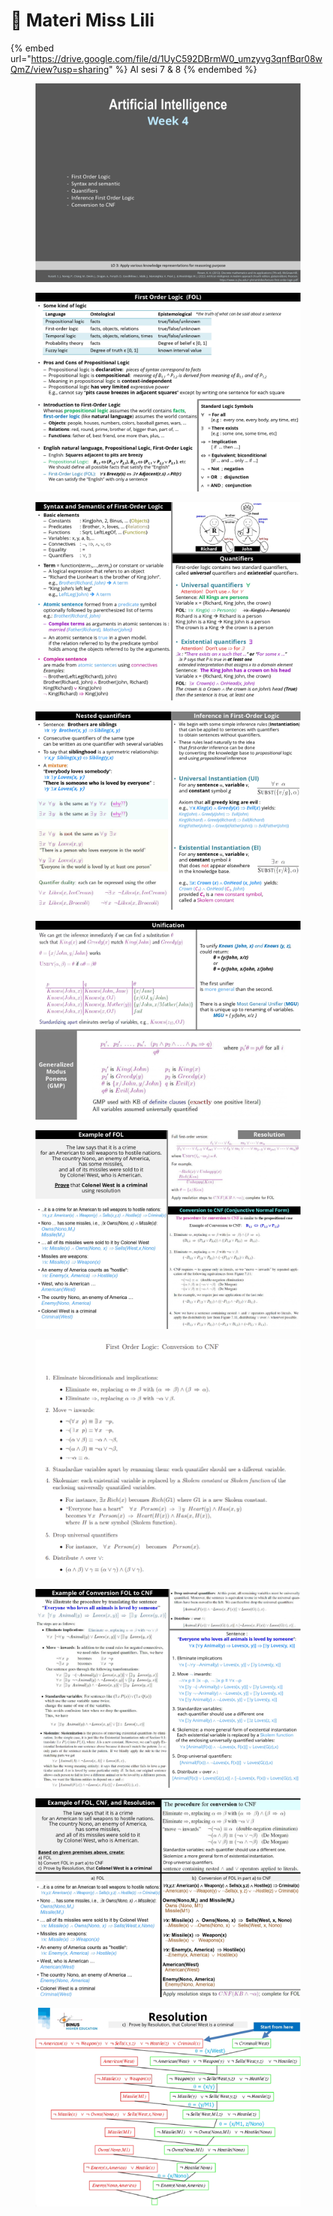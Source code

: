 # 👩 Materi Miss Lili

{% embed url="https://drive.google.com/file/d/1UyC592DBrmW0_umzyvg3qnfBqr08wQmZ/view?usp=sharing" %}
AI sesi 7 & 8
{% endembed %}

<figure><img src=".gitbook/assets/03. AI sesi 7 &#x26; 8_page-0001.jpg" alt=""><figcaption></figcaption></figure>

<figure><img src=".gitbook/assets/03. AI sesi 7 &#x26; 8_page-0002.jpg" alt=""><figcaption></figcaption></figure>

<figure><img src=".gitbook/assets/03. AI sesi 7 &#x26; 8_page-0003.jpg" alt=""><figcaption></figcaption></figure>

<figure><img src=".gitbook/assets/03. AI sesi 7 &#x26; 8_page-0004.jpg" alt=""><figcaption></figcaption></figure>

<figure><img src=".gitbook/assets/03. AI sesi 7 &#x26; 8_page-0005.jpg" alt=""><figcaption></figcaption></figure>

<figure><img src=".gitbook/assets/03. AI sesi 7 &#x26; 8_page-0006.jpg" alt=""><figcaption></figcaption></figure>

<figure><img src=".gitbook/assets/image.png" alt=""><figcaption></figcaption></figure>

<figure><img src=".gitbook/assets/03. AI sesi 7 &#x26; 8_page-0007.jpg" alt=""><figcaption></figcaption></figure>

<figure><img src=".gitbook/assets/03. AI sesi 7 &#x26; 8_page-0008.jpg" alt=""><figcaption></figcaption></figure>

<figure><img src=".gitbook/assets/03. AI sesi 7 &#x26; 8_page-0009.jpg" alt=""><figcaption></figcaption></figure>
